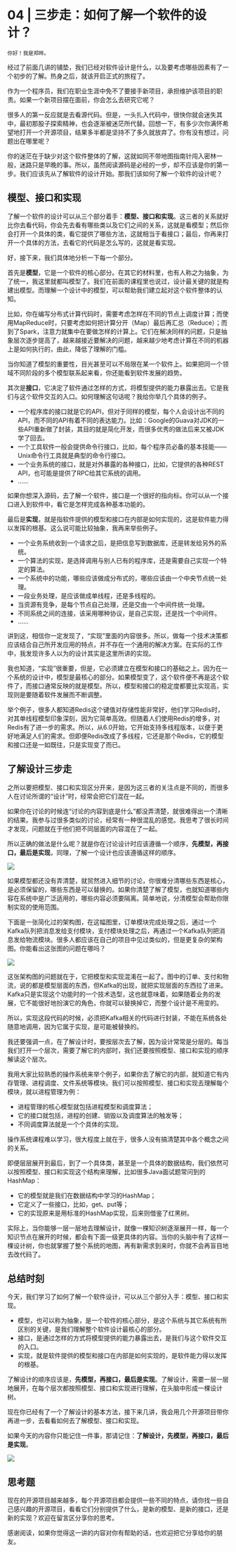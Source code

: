 # 04 | 三步走：如何了解一个软件的设计？

    你好！我是郑晔。

经过了前面几讲的铺垫，我们已经对软件设计是什么，以及要考虑哪些因素有了一个初步的了解。热身之后，就该开启正式的旅程了。

作为一个程序员，我们在职业生涯中免不了要接手新项目，承担维护该项目的职责。如果一个新项目摆在面前，你会怎么去研究它呢？

很多人的第一反应就是去看源代码。但是，一头扎入代码中，很快你就会迷失其中，最初那股子探索精神，也会逐渐被迷茫所代替。回想一下，有多少次你满怀希望地打开一个开源项目，结果多半都是坚持不了多久就放弃了。你有没有想过，问题出在哪里呢？

你的迷茫在于缺少对这个软件整体的了解，这就如同不带地图指南针闯入密林一般，迷路只是早晚的事。所以，虽然阅读源码是必经的一步，却不应该是你的第一步。我们应该先从了解软件的设计开始。那我们该如何了解一个软件的设计呢？

## 模型、接口和实现

了解一个软件的设计可以从三个部分着手：**模型、接口和实现**。这三者的关系就好比你去看代码，你会先去看有哪些类以及它们之间的关系，这就是看模型；然后你会打开一个具体的类，看它提供了哪些方法，这就相当于看接口；最后，你再来打开一个具体的方法，去看它的代码是怎么写的，这就是看实现。

好，接下来，我们具体地分析一下每一个部分。

首先是**模型**，它是一个软件的核心部分。在其它的材料里，也有人称之为抽象，为了统一，我这里就都叫模型了。我们在前面的课程里也说过，设计最关键的就是构建出模型。而理解一个设计中的模型，可以帮助我们建立起对这个软件整体的认知。

比如，你在编写分布式计算代码时，需要考虑怎样在不同的节点上调度计算；而使用MapReduce时，只要考虑如何把计算分开（Map）最后再汇总（Reduce）；而到了Spark，注意力就集中在要做怎样的计算上。它们在解决同样的问题，只是抽象层次逐步提高了，越来越接近要解决的问题，越来越少地考虑计算在不同的机器上是如何执行的，由此，降低了理解的门槛。

当你知道了模型的重要性，目光甚至可以不局限在某一个软件上。如果把同一个领域不同阶段的多个模型联系起来看，你还能看到软件发展的趋势。

其次是**接口**，它决定了软件通过怎样的方式，将模型提供的能力暴露出去。它是我们与这个软件交互的入口。如何理解这句话呢？我给你举几个具体的例子。

*   一个程序库的接口就是它的API，但对于同样的模型，每个人会设计出不同的API，而不同的API有着不同的表达能力。比如：Google的Guava对JDK的一些API重新做了封装，其目的就是简化开发，而很多优秀的做法后来又被JDK学了回去。
*   一个工具软件一般会提供命令行接口，比如，每个程序员必备的基本技能——Unix命令行工具就是典型的命令行接口。
*   一个业务系统的接口，就是对外暴露的各种接口，比如，它提供的各种REST API，也可能是提供了RPC给其它系统的调用。
*   ……

如果你想深入源码，去了解一个软件，接口是一个很好的指向标。你可以从一个接口进入到软件中，看它是怎样完成各种基本功能的。

最后是**实现**，就是指软件提供的模型和接口在内部是如何实现的，这是软件能力得以发挥的根基。这么说可能比较抽象，我再来举些例子。

*   一个业务系统收到一个请求之后，是把信息写到数据库，还是转发给另外的系统。
*   一个算法的实现，是选择调用与别人已有的程序库，还是需要自己实现一个特定的算法。
*   一个系统中的功能，哪些应该做成分布式的，哪些应该由一个中央节点统一处理。
*   一段业务处理，是应该做成单线程，还是多线程的。
*   当资源有竞争，是每个节点自己处理，还是交由一个中间件统一处理。
*   不同系统之间的连接，该采用哪种协议，是自己实现，还是找一个中间件。
*   ……

讲到这，相信你一定发现了，“实现”里面的内容很多。所以，做每一个技术决策都应该结合自己所开发应用的特点，并不存在一个通用的解决方案。在实际的工作中，我发现许多人以为的设计其实是这里所讲的实现。

我也知道，“实现”很重要，但是，它必须建立在模型和接口的基础之上。因为在一个系统的设计中，模型是最核心的部分。如果模型变了，这个软件便不再是这个软件了，而接口通常反映的就是模型。所以，模型和接口的稳定度都要比实现高，实现则是要随着软件发展而不断调整。

举个例子，很多人都知道Redis这个键值对存储性能非常好，他们学习Redis时，对其单线程模型印象深刻，因为它简单高效。但随着人们使用Redis的增多，对Redis有了进一步的需求。所以，从6.0开始，它开始支持多线程版本，以便于更好地满足人们的需求。但即便Redis改成了多线程，它还是那个Redis，它的模型和接口还是一如既往，只是实现变了而已。

## 了解设计三步走

之所以要把模型、接口和实现区分开来，是因为这三者的关注点是不同的，而很多人在讨论所谓的“设计”时，经常会把它们混在一起。

如果你在讨论的时候连“讨论的内容到底是什么”都没弄清楚，就很难得出一个清晰的结果。我参与过很多类似的讨论，经常有一种很混乱的感觉。我思考了很长时间才发现，问题就在于他们把不同层面的内容混在了一起。

所以正确的做法是什么呢？就是你在讨论设计时应该遵循一个顺序，**先模型，再接口，最后是实现**，同理，了解一个设计也应该遵循这样的顺序。

![](https://static001.geekbang.org/resource/image/b1/84/b1279d9a81d8b271c01270d3da8f0684.jpg)

如果模型都还没有弄清楚，就贸然进入细节的讨论，你很难分清哪些东西是核心，是必须保留的，哪些东西是可以替换的。如果你清楚了解了模型，也就知道哪些内容在系统中是广泛适用的，哪些内容必须要隔离。简单地说，分清模型会帮助你限制实现的使用范围。

下面是一张简化过的架构图，在这幅图里，订单模块完成处理之后，通过一个Kafka队列把消息发给支付模块，支付模块处理之后，再通过一个Kafka队列把消息发给物流模块。很多人都应该在自己的项目中见过类似的，但是更复杂的架构图。你能看出这张图的问题在哪吗？

![](https://static001.geekbang.org/resource/image/eb/3e/ebc3bf3cb03421de4b2a0f642940bd3e.jpg)

这张架构图的问题就在于，它把模型和实现混淆在一起了。图中的订单、支付和物流，说的都是模型层面的东西，但Kafka的出现，就把实现层面的东西拉了进来。Kafka只是实现这个功能时的一个技术选型，这也就意味着，如果随着业务的发展，它不能很好地扮演它的角色，你就可以替换掉它，而整个设计是不用变的。

所以，实现这段代码的时候，必须把Kafka相关的代码进行封装，不能在系统各处随意地调用，因为它属于实现，是可能被替换的。

我还要强调一点，在了解设计时，要按层次去了解，因为设计常常是分层的。每当我们打开一个层次，需要了解它的内部时，我们还要按照模型、接口和实现的顺序解读这个层次。

我用大家比较熟悉的操作系统来举个例子，如果你去了解它的内部，就知道它有内存管理、进程调度、文件系统等模块。我们可以按照模型、接口和实现去理解每个模块，就以进程管理为例：

*   进程管理的核心模型就包括进程模型和调度算法；
*   它的接口就包括，进程的创建、销毁以及调度算法的触发等；
*   不同调度算法就是一个个具体的实现。

操作系统课程难以学习，很大程度上就在于，很多人没有搞清楚其中各个概念之间的关系。

即便层层展开到最后，到了一个具体类，甚至是一个具体的数据结构，我们依然可以按照模型、接口和实现这个结构来理解，比如很多Java面试题常问到的HashMap：

*   它的模型就是我们在数据结构中学习的HashMap；
*   它定义了一些接口，比如，get、put等；
*   它的实现原来是用标准的HashMap实现，后来则借鉴了红黑树。

实际上，当你能够一层一层地去理解设计，就像一棵知识树逐渐展开一样，每一个知识节点在展开的时候，都会有下面一级更具体的内容。当你的头脑中有了这样一棵设计树，你也就掌握了整个系统的地图，再有新需求到来时，你就不会再盲目地去改代码了。

## 总结时刻

今天，我们学习了如何了解一个软件设计，可以从三个部分入手：模型、接口和实现。

*   模型，也可以称为抽象，是一个软件的核心部分，是这个系统与其它系统有所区别的关键，是我们理解整个软件设计最核心的部分。
*   接口，是通过怎样的方式将模型提供的能力暴露出去，是我们与这个软件交互的入口。
*   实现，就是软件提供的模型和接口在内部是如何实现的，是软件能力得以发挥的根基。

了解设计的顺序应该是，**先模型，再接口，最后是实现**。了解设计，需要一层一层地展开，在每个层次都按照模型、接口和实现进行理解，在头脑中形成一棵设计树。

现在你已经有了一个了解设计的基本方法，接下来几讲，我会用几个开源项目带你再进一步，去看看如何去了解模型、接口和实现。

如果今天的内容你只能记住一件事，那请记住：**了解设计，先模型，再接口，最后是实现**。

![](https://static001.geekbang.org/resource/image/c3/37/c33374c66f20f52ce6119e64b53ae137.jpg)

## 思考题

现在的开源项目越来越多，每个开源项目都会提供一些不同的特点，请你找一些自己感兴趣的开源项目，看看它们分别提供了什么，是新的模型、是新的接口，还是新的实现？欢迎在留言区分享你的思考。

感谢阅读，如果你觉得这一讲的内容对你有帮助的话，也欢迎把它分享给你的朋友。
    